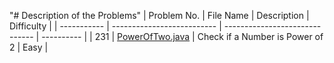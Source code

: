 "# Description of the Problems" 
| Problem No. | File Name                  | Description                    | Difficulty |
| ----------- | -------------------------- | ------------------------------ | ---------- |
| 231         | [PowerOfTwo.java](PowerOfTwo.java) | Check if a Number is Power of 2 | Easy       |
